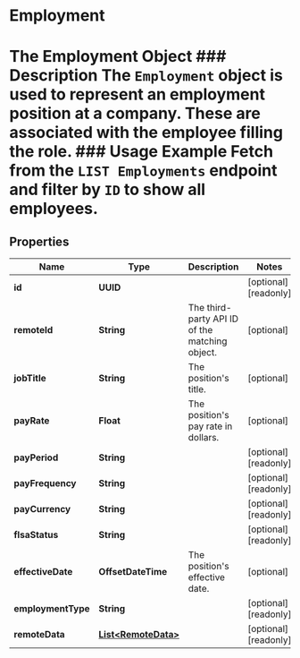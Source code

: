 

# Employment

# The Employment Object ### Description The `Employment` object is used to represent an employment position at a company. These are associated with the employee filling the role.  ### Usage Example Fetch from the `LIST Employments` endpoint and filter by `ID` to show all employees.

## Properties

Name | Type | Description | Notes
------------ | ------------- | ------------- | -------------
**id** | **UUID** |  |  [optional] [readonly]
**remoteId** | **String** | The third-party API ID of the matching object. |  [optional]
**jobTitle** | **String** | The position&#39;s title. |  [optional]
**payRate** | **Float** | The position&#39;s pay rate in dollars. |  [optional]
**payPeriod** | **String** |  |  [optional] [readonly]
**payFrequency** | **String** |  |  [optional] [readonly]
**payCurrency** | **String** |  |  [optional] [readonly]
**flsaStatus** | **String** |  |  [optional] [readonly]
**effectiveDate** | **OffsetDateTime** | The position&#39;s effective date. |  [optional]
**employmentType** | **String** |  |  [optional] [readonly]
**remoteData** | [**List&lt;RemoteData&gt;**](RemoteData.md) |  |  [optional] [readonly]



